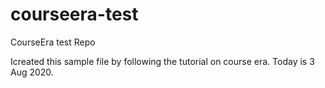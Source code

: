 # courseera-test
CourseEra test Repo

Icreated this sample file by following the tutorial on course era. 
Today is 3 Aug 2020.
